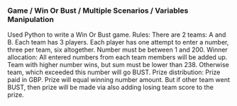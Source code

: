 ### Game / Win Or Bust / Multiple Scenarios / Variables Manipulation
Used Python to write a Win Or Bust game. Rules: There are 2 teams: A and B. Each team has 3 players. Each 
player has one attempt to enter a number, three per team, six altogether. Number must be between 1 and 200. 
Winner allocation: All entered numbers from each team members will be added up. Team with higher number 
wins, but sum must be lower than 238. Otherwise team, which exceeded this number will go BUST. Prize 
distribution: Prize paid in GBP. Prize will equal winning number amount. But if other team went BUST, 
then prize will be made via also adding losing team score to the prize.
